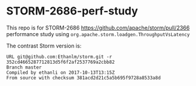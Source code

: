 # STORM-2686-perf-study

This repo is for STORM-2686 https://github.com/apache/storm/pull/2366 performance study using `org.apache.storm.loadgen.ThroughputVsLatency`

The contrast Storm version is:

```
URL git@github.com:Ethanlm/storm.git -r 352cd4665287712813d5f6f2af2537769a2cbb82
Branch master
Compiled by ethanli on 2017-10-13T13:15Z
From source with checksum 381acd2d21c5a5b695f9728a8533a8d
```
